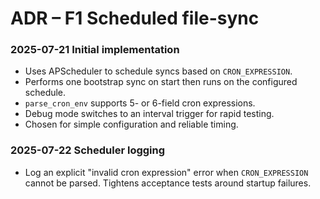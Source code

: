 # ADR – F1 Scheduled file-sync

### 2025-07-21 Initial implementation
- Uses APScheduler to schedule syncs based on `CRON_EXPRESSION`.
- Performs one bootstrap sync on start then runs on the configured schedule.
- `parse_cron_env` supports 5- or 6-field cron expressions.
- Debug mode switches to an interval trigger for rapid testing.
- Chosen for simple configuration and reliable timing.

### 2025-07-22 Scheduler logging
- Log an explicit "invalid cron expression" error when `CRON_EXPRESSION` cannot
  be parsed. Tightens acceptance tests around startup failures.
